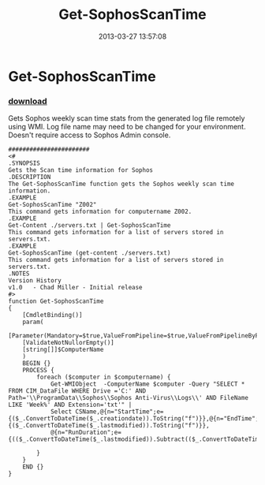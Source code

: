 ﻿---
pid:            4048
parent:         0
children:       
poster:         Chad Miller
title:          Get-SophosScanTime
date:           2013-03-27 13:57:08
description:    Gets Sophos weekly scan time stats from the generated log file remotely using WMI. Log file name may need to be changed for your environment. Doesn't require access to Sophos Admin console.
format:         posh
---

# Get-SophosScanTime

### [download](4048.ps1)  

Gets Sophos weekly scan time stats from the generated log file remotely using WMI. Log file name may need to be changed for your environment. Doesn't require access to Sophos Admin console.

```posh
#######################
<#
.SYNOPSIS
Gets the Scan time information for Sophos
.DESCRIPTION
The Get-SophosScanTime function gets the Sophos weekly scan time information.
.EXAMPLE
Get-SophosScanTime "Z002"
This command gets information for computername Z002.
.EXAMPLE
Get-Content ./servers.txt | Get-SophosScanTime
This command gets information for a list of servers stored in servers.txt.
.EXAMPLE
Get-SophosScanTime (get-content ./servers.txt)
This command gets information for a list of servers stored in servers.txt.
.NOTES 
Version History 
v1.0   - Chad Miller - Initial release 
#>
function Get-SophosScanTime
{
    [CmdletBinding()]
    param(
    [Parameter(Mandatory=$true,ValueFromPipeline=$true,ValueFromPipelineByPropertyName=$true)]
    [ValidateNotNullorEmpty()]
    [string[]]$ComputerName
    )
    BEGIN {}
    PROCESS {
        foreach ($computer in $computername) {
            Get-WMIObject  -ComputerName $computer -Query "SELECT * FROM CIM_DataFile WHERE Drive ='C:' AND Path='\\ProgramData\\Sophos\\Sophos Anti-Virus\\Logs\\' AND FileName LIKE 'Week%' AND Extension='txt'" | 
            Select CSName,@{n="StartTime";e={($_.ConvertToDateTime($_.creationdate)).ToString("f")}},@{n="EndTime";e={($_.ConvertToDateTime($_.lastmodified)).ToString("f")}},
            @{n="RunDuration";e={(($_.ConvertToDateTime($_.lastmodified)).Subtract(($_.ConvertToDateTime($_.creationdate)))).ToString()}}
            
        }
    }
    END {}
}

```

